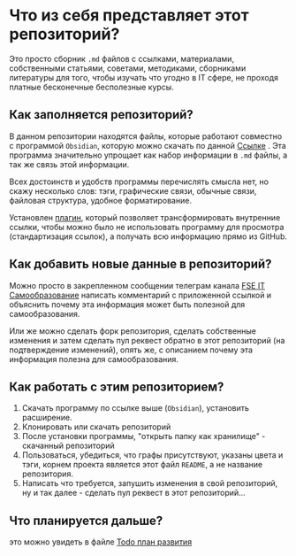 # Что из себя представляет этот репозиторий?
Это просто сборник `.md` файлов с ссылками, материалами, собственными статьями, советами, методиками, сборниками литературы для того, чтобы изучать что угодно в IT сфере, не проходя платные бесконечные бесполезные курсы.

## Как заполняется репозиторий?

В данном репозитории находятся файлы, которые работают совместно с программой `Obsidian`, которую можно скачать по данной [Ссылке](https://obsidian.md/) . Эта программа значительно упрощает как набор информации в `.md` файлы, а так же связь этой информации.

Всех достоинств и удобств программы перечислять смысла нет, но скажу несколько слов: тэги, графические связи, обычные связи, файловая структура, удобное форматирование.

Установлен [плагин](https://github.com/dy-sh/obsidian-consistent-attachments-and-links), который позволяет трансформировать внутренние ссылки, чтобы можно было не использовать программу для просмотра (стандартизация ссылок), а получать всю информацию прямо из GitHub.

## Как добавить новые данные в репозиторий?
Можно просто в закрепленном сообщении телеграм канала  [FSE IT Самообразование](https://t.me/fse_it) написать комментарий с приложенной ссылкой и объяснить почему эта информация может быть полезной для самообразования.

Или же можно сделать форк репозитория, сделать собственные изменения и затем сделать пул реквест обратно в этот репозиторий (на подтверждение изменений), опять же, с описанием почему эта информация полезна для самообразования.

## Как работать с этим репозиторием?

1. Скачать программу по ссылке выше (`Obsidian`), установить расширение.
2. Клонировать или скачать репозиторий
3. После установки программы, "открыть папку как хранилище" - скачанный репозиторий
4. Пользоваться, убедиться, что графы присутствуют, указаны цвета и тэги, корнем проекта является этот файл `README`, а не название репозитория.
5. Написать что требуется, запушить изменения в свой репозиторий, ну и так далее - сделать пул реквест в этот репозиторий...

## Что планируется дальше?
это можно увидеть в файле [Todo план развития](Самообразование/Todo%20план%20развития.md)